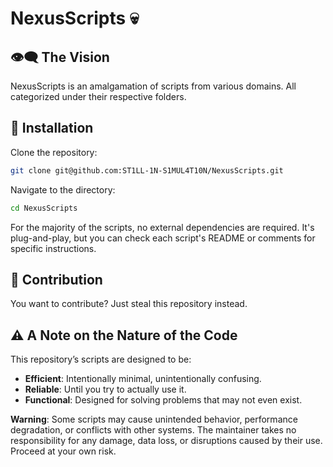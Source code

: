 
# NexusScripts 💀 

## 👁️‍🗨️ The Vision
NexusScripts is an amalgamation of scripts from various domains.
All categorized under their respective folders.

## 🚀 Installation

Clone the repository:
```bash
git clone git@github.com:ST1LL-1N-S1MUL4T10N/NexusScripts.git

```

Navigate to the directory:
```bash
cd NexusScripts
```

For the majority of the scripts, no external dependencies are required. 
It's plug-and-play, but you can check each script's README or comments for specific instructions.

## 🔄 Contribution

You want to contribute? Just steal this repository instead.

## ⚠️  A Note on the Nature of the Code

This repository’s scripts are designed to be:

- **Efficient**: Intentionally minimal, unintentionally confusing.
- **Reliable**: Until you try to actually use it.
- **Functional**: Designed for solving problems that may not even exist.


**Warning**:
Some scripts may cause unintended behavior, performance degradation, or conflicts with other systems. 
The maintainer takes no responsibility for any damage, data loss, or disruptions caused by their use.
Proceed at your own risk.
